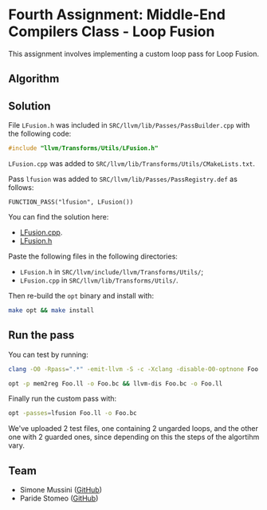 # Fourth Assignment: Middle-End Compilers Class - Loop Fusion

This assignment involves implementing a custom loop pass for Loop Fusion.

## Algorithm

## Solution

File `LFusion.h` was included in `SRC/llvm/lib/Passes/PassBuilder.cpp` with the following code:

```cpp
#include "llvm/Transforms/Utils/LFusion.h"
```

`LFusion.cpp` was added to `SRC/llvm/lib/Transforms/Utils/CMakeLists.txt`.

Pass `lfusion` was added to `SRC/llvm/lib/Passes/PassRegistry.def` as follows:

```text
FUNCTION_PASS("lfusion", LFusion())
```

You can find the solution here:

* [LFusion.cpp](https://github.com/simomux/LLVM_17/blob/a3f0ed97d372149775a020613a7015b8a697fc51/TEST/Assignment4/LFusion.cpp).
* [LFusion.h](https://github.com/simomux/LLVM_17/blob/a3f0ed97d372149775a020613a7015b8a697fc51/TEST/Assignment4/LFusion.h)

Paste the following files in the following directories:

* `LFusion.h` in `SRC/llvm/include/llvm/Transforms/Utils/`;
* `LFusion.cpp` in `SRC/llvm/lib/Transforms/Utils/`.

Then re-build the `opt` binary and install with:

```bash
make opt && make install
```

## Run the pass

You can test by running:

```bash
clang -O0 -Rpass=".*" -emit-llvm -S -c -Xclang -disable-O0-optnone Foo.c -o Foo.ll
```

```bash
opt -p mem2reg Foo.ll -o Foo.bc && llvm-dis Foo.bc -o Foo.ll
```

Finally run the custom pass with:

```bash
opt -passes=lfusion Foo.ll -o Foo.bc
```

We've uploaded 2 test files, one containing 2 ungarded loops, and the other one with 2 guarded ones, since depending on this the steps of the algortihm vary.

## Team

* Simone Mussini ([GitHub](https://github.com/simomux))
* Paride Stomeo ([GitHub](https://github.com/paridestomeo))

